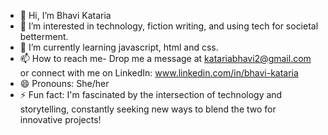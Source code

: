 - 👋 Hi, I’m Bhavi Kataria
- 👀 I’m interested in technology, fiction writing, and using tech for societal betterment.
- 🌱 I’m currently learning javascript, html and css.
- 📫 How to reach me- Drop me a message at katariabhavi2@gmail.com or connect with me on LinkedIn: www.linkedin.com/in/bhavi-kataria
- 😄 Pronouns: She/her
- ⚡ Fun fact: I'm fascinated by the intersection of technology and storytelling, constantly seeking new ways to blend the two for innovative projects!

<!---
BhaviK06/BhaviK06 is a ✨ special ✨ repository because its `README.md` (this file) appears on your GitHub profile.
You can click the Preview link to take a look at your changes.
--->
